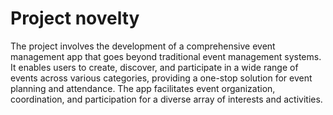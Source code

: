 # Project novelty
The project involves the development of a comprehensive event management app that goes beyond traditional event management systems. It enables users to create, discover, and participate in a wide range of events across various categories, providing a one-stop solution for event planning and attendance. The app facilitates event organization, coordination, and participation for a diverse array of interests and activities.
